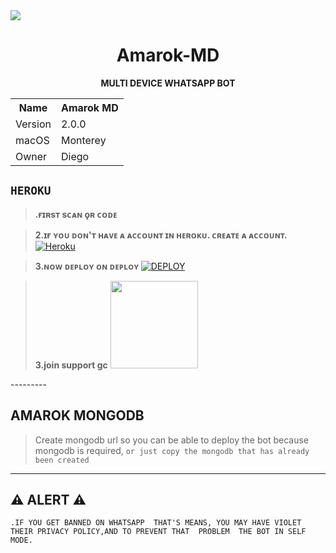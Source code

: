 <img src= "https://i.ibb.co/hHhpfbF/fc6acf5a53b0.jpg"/>

<h1 align="center">Amarok-MD</h1>

<p align="center">
    <strong>MULTI DEVICE WHATSAPP BOT</strong>
</p>

<table align="center">
    <tr>
        <th>Name</th>
        <th>Amarok MD</th>
    </tr>
    <tr>
        <td>Version</td>
        <td>2.0.0</td>
    </tr>
    <tr>
        <td>macOS</td>
        <td>Monterey</td>
    </tr>
    <tr>
        <td>Owner</td>
        <td>Diego</td>
    </tr>
</table
 ***
## ```STAR-THE-ROPE```

***
## ```HEROKU```

> <b><s1>.ғɪʀsᴛ sᴄᴀɴ ǫʀ ᴄᴏᴅᴇ</b></s1> 

> <b><s1>2.ɪғ ʏᴏᴜ ᴅᴏɴ'ᴛ ʜᴀᴠᴇ ᴀ ᴀᴄᴄᴏᴜɴᴛ ɪɴ ʜᴇʀᴏᴋᴜ. ᴄʀᴇᴀᴛᴇ ᴀ ᴀᴄᴄᴏᴜɴᴛ. </b></s1> 
<a href='https://signup.heroku.com/' target="_blank"><img alt='Heroku' src='https://img.shields.io/badge/-Create-black?style=for-the-badge&logo=heroku&logoColor=white'/></a>

><b><s1>3.ɴᴏᴡ ᴅᴇᴘʟᴏʏ ᴏɴ ᴅᴇᴘʟᴏʏ </b></s1>
<a href='https://dashboard.heroku.com/new?button-url=https://github.com/Fenandes/Amarok-MD&template=https://github.com/Fenandes/Amarok-MD.git' target="_blank"><img alt='DEPLOY' src='https://img.shields.io/badge/-DEPLOY-black?style=for-the-badge&logo=heroku&logoColor=white'/></a>

><b><s1>3.join support gc</b></s1>
<a href="https://chat.whatsapp.com/EZGsVj9X66E2Mo9T75NHMy"><img src="https://img.shields.io/badge/Join Group-25D366?style=for-the-badge&logo=whatsapp&logoColor=white" width="140px">
</a>
</p>
---------

## AMAROK MONGODB
>Create mongodb url so you can be able to deploy the bot because mongodb is required, ```or just copy the mongodb that has already been created``` 
-----------------

## ⚠ ALERT ⚠

```
.IF YOU GET BANNED ON WHATSAPP  THAT'S MEANS, YOU MAY HAVE VIOLET THEIR PRIVACY POLICY,AND TO PREVENT THAT  PROBLEM  THE BOT IN SELF MODE.

